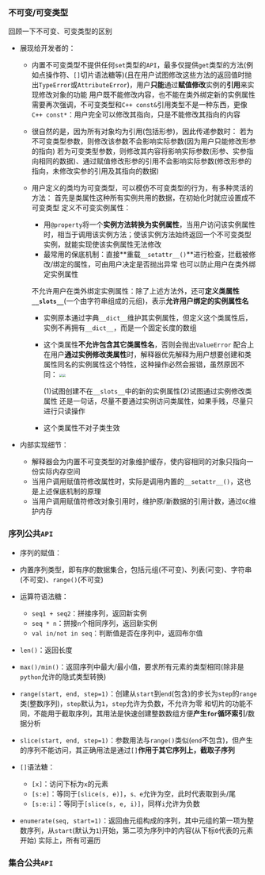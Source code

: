 ### 不可变/可变类型

回顾一下不可变、可变类型的区别

- 展现给开发者的：

  - 内置不可变类型不提供任何`set`类型的`API`，最多仅提供`get`类型的方法(例如点操作符、`[]`切片语法糖等)(且在用户试图修改这些方法的返回值时抛出`TypeError`或`AttributeError`)，用户**只能**通过**赋值修改**实例的**引用**来实现修改对象的功能
    用户既不能修改内容，也不能在类外绑定新的实例属性
    需要再次强调，不可变类型和`C++ const&`引用类型不是一种东西，更像`C++ const*`：用户完全可以修改其指向，只是不能修改其指向的内容

  - 很自然的是，因为所有对象均为引用(包括形参)，因此传递参数时：
    若为不可变类型参数，则修改该参数不会影响实际参数(因为用户只能修改形参的指向)
    若为可变类型参数，则修改其内容将影响实际参数(形参、实参指向相同的数据)、通过赋值修改形参的引用不会影响实际参数(修改形参的指向，未修改实参的引用及其指向的数据)

  - 用户定义的类均为可变类型，可以模仿不可变类型的行为，有多种灵活的方法：
    首先是类属性这种所有实例共用的数据，在初始化时就应设置成不可变类型
    定义不可变实例属性：

    - 用`@property`将一个**实例方法转换为实例属性**，当用户访问该实例属性时，相当于调用该实例方法；使该实例方法始终返回一个不可变类型实例，就能实现使该实例属性无法修改
    - 最常用的保底机制：直接**重载`__setattr__()`**进行检查，拦截被修改/绑定的属性，可由用户决定是否抛出异常
      也可以防止用户在类外绑定实例属性

    不允许用户在类外绑定实例属性：除了上述方法外，还可**定义类属性`__slots__`**(一个由字符串组成的元组)，表示**允许用户绑定的实例属性名**

    - 实例原本通过字典`__dict__`维护其实例属性，但定义这个类属性后，实例不再拥有`__dict__`，而是一个固定长度的数组

    - 这个类属性**不允许包含其它类属性名**，否则会抛出`ValueError`
      配合上在用户**通过实例修改类属性**时，解释器优先解释为用户想要创建和类属性同名的实例属性这个特性，这种操作必然会报错，虽然原因不同：
      <img src="D:\桌面\Study\语言\Python\MD\pictures\slots_1.png" style="zoom:40%;" /><img src="D:\桌面\Study\语言\Python\MD\pictures\slots_2.png" style="zoom:40%;" />

      (1)试图创建不在`__slots__`中的新的实例属性(2)试图通过实例修改类属性
      还是一句话，尽量不要通过实例访问类属性，如果手贱，尽量只进行只读操作

    - 这个类属性不对子类生效

- 内部实现细节：

  - 解释器会为内置不可变类型的对象维护缓存，使内容相同的对象只指向一份实际内存空间
  - 当用户调用赋值符修改属性时，实际是调用内置的`__setattr__()`，这也是上述保底机制的原理
  - 当用户调用赋值符修改对象引用时，维护原/新数据的引用计数，通过`GC`维护内存

### 序列公共`API`

- 序列的赋值：
- 内置序列类型，即有序的数据集合，包括元组(不可变)、列表(可变)、字符串(不可变)、`range()`(不可变)
- 运算符语法糖：
  - `seq1 + seq2`：拼接序列，返回新实例
  - `seq * n`：拼接`n`个相同序列，返回新实例
  - `val in/not in seq`：判断值是否在序列中，返回布尔值
- `len()`：返回长度
- `max()/min()`：返回序列中最大/最小值，要求所有元素的类型相同(除非是`python`允许的隐式类型转换)
- `range(start, end, step=1)`：创建从`start`到`end`(包含)的步长为`step`的`range`类(整数序列)，`step`默认为`1`，`step`允许为负数，不允许为零
  和切片的功能不同，不能用于截取序列，其用法是快速创建整数数组方便**产生`for`循环索引**/数据分析
- `slice(start, end, step=1)`：参数用法与`range()`类似(`end`不包含)，但产生的序列不能访问，其正确用法是通过`[]`**作用于其它序列上，截取子序列**
- `[]`语法糖：
  - `[x]`：访问下标为`x`的元素
  - `[s:e]`：等同于`[slice(s, e)]`，`s、e`允许为空，此时代表取到头/尾
  - `[s:e:i]`：等同于`[slice(s, e, i)]`，同样`i`允许为负数

- `enumerate(seq, start=1)`：返回由元组构成的序列，其中元组的第一项为整数序列，从`start`(默认为`1`)开始，第二项为序列中的内容(从下标`0`代表的元素开始)
  实际上，所有可遍历

### 集合公共`API`